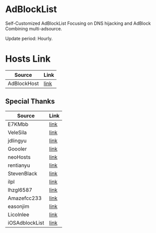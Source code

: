 # AdBlockList

Self-Customized AdBlockList Focusing on DNS hijacking and AdBlock Combining multi-adsource. 

Update period: Hourly.

# Hosts Link
| Source | Link |
|  ----  | ----  |
| AdBlockHost | [link](https://raw.githubusercontent.com/MiscellaneousFactory/AdBlockList/master/ad.txt)

## Special Thanks
| Source | Link |
|  ----  | ----  |
| E7KMbb | [link](https://raw.githubusercontent.com/E7KMbb/AD-hosts/master/system/etc/hosts) |
| VeleSila | [link](https://raw.githubusercontent.com/VeleSila/yhosts/master/hosts) |
| jdlingyu | [link](https://raw.githubusercontent.com/jdlingyu/ad-wars/master/hosts) |
| Goooler | [link](https://raw.githubusercontent.com/Goooler/1024_hosts/master/hosts) |
| neoHosts | [link](https://hosts.nfz.moe/127.0.0.1/full/hosts) |
| rentianyu | [link](https://raw.githubusercontent.com/rentianyu/Ad-set-hosts/master/xiaobeita/hosts) |
| StevenBlack | [link](https://raw.githubusercontent.com/StevenBlack/hosts/master/alternates/fakenews-gambling-porn-social/hosts) |
| ilpl | [link](https://raw.githubusercontent.com/ilpl/ad-hosts/master/hosts) |
| lhzgl6587 | [link](https://gitee.com/lhzgl6587/hosts/raw/master/hosts) |
| Amazefcc233 | [link](https://raw.githubusercontent.com/Amazefcc233/no-ads-hosts/master/hosts) |
| easonjim | [link](https://raw.githubusercontent.com/easonjim/blackhosts/master/hosts) |
| Licolnlee | [link](https://raw.githubusercontent.com/Licolnlee/AdBlockList/master/AdBlockLiteTest-dnsmasq) |
| iOSAdblockList | [link](https://raw.githubusercontent.com/BlackJack8/iOSAdblockList/master/iPv4Hosts.txt) |
